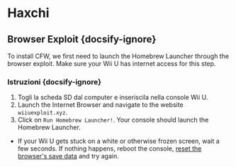 # Haxchi

## Browser Exploit {docsify-ignore}

To install CFW, we first need to launch the Homebrew Launcher through the browser exploit. Make sure your Wii U has internet access for this step.

### Istruzioni {docsify-ignore}

1. Togli la scheda SD dal computer e inseriscila nella console Wii U.
1. Launch the Internet Browser and navigate to the website `wiiuexploit.xyz`.
1. Click on `Run Homebrew Launcher!`. Your console should launch the Homebrew Launcher.
 - If your Wii U gets stuck on a white or otherwise frozen screen, wait a few seconds. If nothing happens, reboot the console, [reset the browser's save data](https://en-americas-support.nintendo.com/app/answers/detail/a_id/1507/~/how-to-delete-the-internet-browser-history) and try again.